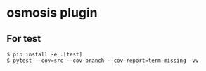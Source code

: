 # osmosis plugin

## For test

```
$ pip install -e .[test]
$ pytest --cov=src --cov-branch --cov-report=term-missing -vv
```
